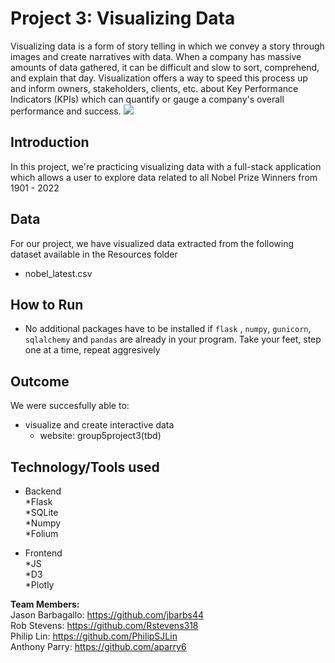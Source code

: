# Project 3: Visualizing Data
Visualizing data is a form of story telling in which we convey a story through images and create narratives with data. When a company has massive amounts of data gathered, it can be difficult and slow to sort, comprehend, and explain that day. Visualization offers a way to speed this process up and inform owners, stakeholders, clients, etc. about Key Performance Indicators (KPIs) which can quantify or gauge a company's overall performance and success.
![](https://media3.giphy.com/media/v1.Y2lkPTc5MGI3NjExMWFiMzE3NTNiZjkwMmYxMzM2NGJlOTUwZDA4N2Q0MzdiYzIwOGQyMSZlcD12MV9pbnRlcm5hbF9naWZzX2dpZklkJmN0PWc/l0EtMRkS2HA0Xn4He/giphy.gif)


## **Introduction**<br/>
In this project, we're practicing visualizing data with a full-stack application which allows a user to explore data related to all Nobel Prize Winners from 1901 - 2022 <br/>

## **Data**
For our project, we have visualized data extracted from the following dataset available in the Resources folder <br/>
   * nobel_latest.csv <br/>

## **How to Run**
* No additional packages have to be installed if `flask` , `numpy`, `gunicorn`, `sqlalchemy` and `pandas` are already in your program.
Take your feet, step one at a time, repeat aggresively


## **Outcome**
We were succesfully able to: <br/>
* visualize and create interactive data<br/>   
   * website: group5project3(tbd)

## **Technology/Tools used**
* Backend <br/>
    *Flask <br/>
    *SQLite <br/>
    *Numpy <br/>
    *Folium <br/>

* Frontend <br/>
    *JS <br/>
    *D3 <br/>
    *Plotly <br/>

**Team Members:** <br/>
Jason Barbagallo: https://github.com/jbarbs44 <br/>
Rob Stevens: https://github.com/Rstevens318 <br/>
Philip Lin: https://github.com/PhilipSJLin <br/>
Anthony Parry: https://github.com/aparry6 <br/>


